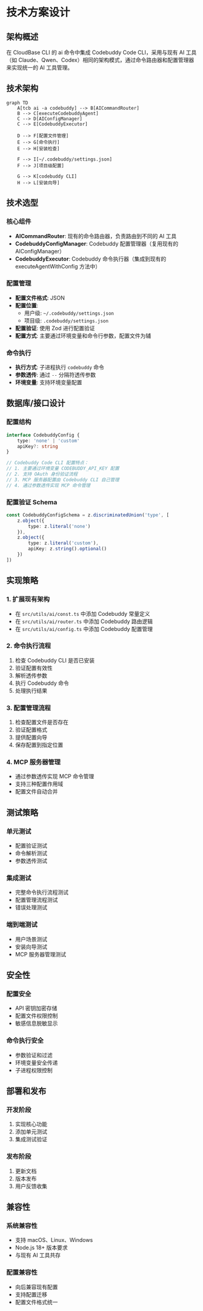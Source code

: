 # 技术方案设计

## 架构概述

在 CloudBase CLI 的 ai 命令中集成 Codebuddy Code CLI，采用与现有 AI 工具（如 Claude、Qwen、Codex）相同的架构模式，通过命令路由器和配置管理器来实现统一的 AI 工具管理。

## 技术架构

```mermaid
graph TD
    A[tcb ai -a codebuddy] --> B[AICommandRouter]
    B --> C[executeCodebuddyAgent]
    C --> D[AIConfigManager]
    C --> E[CodebuddyExecutor]

    D --> F[配置文件管理]
    E --> G[命令执行]
    E --> H[安装检查]

    F --> I[~/.codebuddy/settings.json]
    F --> J[项目级配置]

    G --> K[codebuddy CLI]
    H --> L[安装向导]
```

## 技术选型

### 核心组件

- **AICommandRouter**: 现有的命令路由器，负责路由到不同的 AI 工具
- **CodebuddyConfigManager**: Codebuddy 配置管理器（复用现有的 AIConfigManager）
- **CodebuddyExecutor**: Codebuddy 命令执行器（集成到现有的 executeAgentWithConfig 方法中）

### 配置管理

- **配置文件格式**: JSON
- **配置位置**:
    - 用户级: `~/.codebuddy/settings.json`
    - 项目级: `.codebuddy/settings.json`
- **配置验证**: 使用 Zod 进行配置验证
- **配置方式**: 主要通过环境变量和命令行参数，配置文件为辅

### 命令执行

- **执行方式**: 子进程执行 `codebuddy` 命令
- **参数透传**: 通过 `--` 分隔符透传参数
- **环境变量**: 支持环境变量配置

## 数据库/接口设计

### 配置结构

```typescript
interface CodebuddyConfig {
    type: 'none' | 'custom'
    apiKey?: string
}

// Codebuddy Code CLI 配置特点：
// 1. 主要通过环境变量 CODEBUDDY_API_KEY 配置
// 2. 支持 OAuth 身份验证流程
// 3. MCP 服务器配置由 Codebuddy CLI 自己管理
// 4. 通过参数透传实现 MCP 命令管理
```

### 配置验证 Schema

```typescript
const CodebuddyConfigSchema = z.discriminatedUnion('type', [
    z.object({
        type: z.literal('none')
    }),
    z.object({
        type: z.literal('custom'),
        apiKey: z.string().optional()
    })
])
```

## 实现策略

### 1. 扩展现有架构

- 在 `src/utils/ai/const.ts` 中添加 Codebuddy 常量定义
- 在 `src/utils/ai/router.ts` 中添加 Codebuddy 路由逻辑
- 在 `src/utils/ai/config.ts` 中添加 Codebuddy 配置管理

### 2. 命令执行流程

1. 检查 Codebuddy CLI 是否已安装
2. 验证配置有效性
3. 解析透传参数
4. 执行 Codebuddy 命令
5. 处理执行结果

### 3. 配置管理流程

1. 检查配置文件是否存在
2. 验证配置格式
3. 提供配置向导
4. 保存配置到指定位置

### 4. MCP 服务器管理

- 通过参数透传实现 MCP 命令管理
- 支持三种配置作用域
- 配置文件自动合并

## 测试策略

### 单元测试

- 配置验证测试
- 命令解析测试
- 参数透传测试

### 集成测试

- 完整命令执行流程测试
- 配置管理流程测试
- 错误处理测试

### 端到端测试

- 用户场景测试
- 安装向导测试
- MCP 服务器管理测试

## 安全性

### 配置安全

- API 密钥加密存储
- 配置文件权限控制
- 敏感信息脱敏显示

### 命令执行安全

- 参数验证和过滤
- 环境变量安全传递
- 子进程权限控制

## 部署和发布

### 开发阶段

1. 实现核心功能
2. 添加单元测试
3. 集成测试验证

### 发布阶段

1. 更新文档
2. 版本发布
3. 用户反馈收集

## 兼容性

### 系统兼容性

- 支持 macOS、Linux、Windows
- Node.js 18+ 版本要求
- 与现有 AI 工具共存

### 配置兼容性

- 向后兼容现有配置
- 支持配置迁移
- 配置文件格式统一
